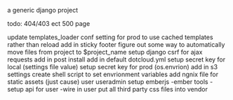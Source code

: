 a generic django project


todo:
  404/403 ect
  500 page

  update templates_loader conf setting for prod to use cached templates rather than reload
  add in sticky footer
  figure out some way to automatically move files from project to $project_name
  setup django csrf for ajax requests
  add in post install
  add in default dotcloud.yml
  setup secret key for local (settings file value)
  setup secret key for prod  (os.envrion)
  add in s3 settings
  create shell script to set envrionment variables
  add ngnix file for static assets (just cause)
  user useradmin
  setup emberjs
     -ember tools
     -setup api for user
     -wire in user
  put all third party css files into vendor